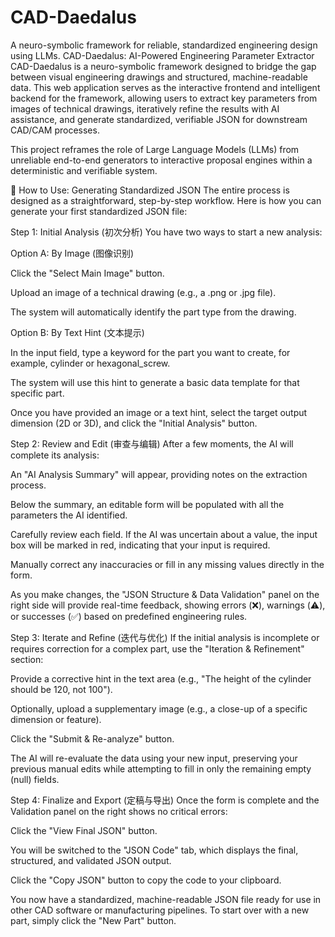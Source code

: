 # CAD-Daedalus
A neuro-symbolic framework for reliable, standardized engineering design using LLMs.
CAD-Daedalus: AI-Powered Engineering Parameter Extractor
CAD-Daedalus is a neuro-symbolic framework designed to bridge the gap between visual engineering drawings and structured, machine-readable data. This web application serves as the interactive frontend and intelligent backend for the framework, allowing users to extract key parameters from images of technical drawings, iteratively refine the results with AI assistance, and generate standardized, verifiable JSON for downstream CAD/CAM processes.

This project reframes the role of Large Language Models (LLMs) from unreliable end-to-end generators to interactive proposal engines within a deterministic and verifiable system.

🚀 How to Use: Generating Standardized JSON
The entire process is designed as a straightforward, step-by-step workflow. Here is how you can generate your first standardized JSON file:

Step 1: Initial Analysis (初次分析)
You have two ways to start a new analysis:

Option A: By Image (图像识别)

Click the "Select Main Image" button.

Upload an image of a technical drawing (e.g., a .png or .jpg file).

The system will automatically identify the part type from the drawing.

Option B: By Text Hint (文本提示)

In the input field, type a keyword for the part you want to create, for example, cylinder or hexagonal_screw.

The system will use this hint to generate a basic data template for that specific part.

Once you have provided an image or a text hint, select the target output dimension (2D or 3D), and click the "Initial Analysis" button.

Step 2: Review and Edit (审查与编辑)
After a few moments, the AI will complete its analysis:

An "AI Analysis Summary" will appear, providing notes on the extraction process.

Below the summary, an editable form will be populated with all the parameters the AI identified.

Carefully review each field. If the AI was uncertain about a value, the input box will be marked in red, indicating that your input is required.

Manually correct any inaccuracies or fill in any missing values directly in the form.

As you make changes, the "JSON Structure & Data Validation" panel on the right side will provide real-time feedback, showing errors (❌), warnings (⚠️), or successes (✅) based on predefined engineering rules.

Step 3: Iterate and Refine (迭代与优化)
If the initial analysis is incomplete or requires correction for a complex part, use the "Iteration & Refinement" section:

Provide a corrective hint in the text area (e.g., "The height of the cylinder should be 120, not 100").

Optionally, upload a supplementary image (e.g., a close-up of a specific dimension or feature).

Click the "Submit & Re-analyze" button.

The AI will re-evaluate the data using your new input, preserving your previous manual edits while attempting to fill in only the remaining empty (null) fields.

Step 4: Finalize and Export (定稿与导出)
Once the form is complete and the Validation panel on the right shows no critical errors:

Click the "View Final JSON" button.

You will be switched to the "JSON Code" tab, which displays the final, structured, and validated JSON output.

Click the "Copy JSON" button to copy the code to your clipboard.

You now have a standardized, machine-readable JSON file ready for use in other CAD software or manufacturing pipelines. To start over with a new part, simply click the "New Part" button.
